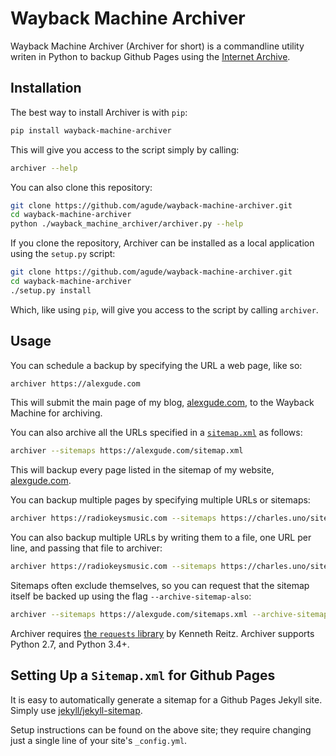 # Wayback Machine Archiver

Wayback Machine Archiver (Archiver for short) is a commandline utility writen
in Python to backup Github Pages using the [Internet Archive][ia].

[ia]: https://archive.org/

## Installation

The best way to install Archiver is with `pip`:

```bash
pip install wayback-machine-archiver
```

This will give you access to the script simply by calling:

```bash
archiver --help
```

You can also clone this repository:

```bash
git clone https://github.com/agude/wayback-machine-archiver.git
cd wayback-machine-archiver
python ./wayback_machine_archiver/archiver.py --help
```

If you clone the repository, Archiver can be installed as a local application
using the `setup.py` script:

```bash
git clone https://github.com/agude/wayback-machine-archiver.git
cd wayback-machine-archiver
./setup.py install
```

Which, like using `pip`, will give you access to the script by calling
`archiver`.

## Usage

You can schedule a backup by specifying the URL a web page, like so:

```bash
archiver https://alexgude.com
```

This will submit the main page of my blog, [alexgude.com][ag], to the Wayback
Machine for archiving.

[ag]: https://alexgude.com

You can also archive all the URLs specified in a [`sitemap.xml`][sitemap] as
follows:

[sitemap]: https://en.wikipedia.org/wiki/Sitemaps

```bash
archiver --sitemaps https://alexgude.com/sitemap.xml
```

This will backup every page listed in the sitemap of my website, [alexgude.com][ag].

You can backup multiple pages by specifying multiple URLs or sitemaps:

```bash
archiver https://radiokeysmusic.com --sitemaps https://charles.uno/sitemap.xml https://alexgude.com/sitemaps.xml
```

You can also backup multiple URLs by writing them to a file, one URL per line,
and passing that file to archiver:

```bash
archiver https://radiokeysmusic.com --sitemaps https://charles.uno/sitemap.xml https://alexgude.com/sitemaps.xml
```

Sitemaps often exclude themselves, so you can request that the sitemap itself
be backed up using the flag `--archive-sitemap-also`:

```bash
archiver --sitemaps https://alexgude.com/sitemaps.xml --archive-sitemap-also
```

Archiver requires [the `requests` library][requests] by Kenneth Reitz.
Archiver supports Python 2.7, and Python 3.4+.

[requests]: https://github.com/kennethreitz/requests

## Setting Up a `Sitemap.xml` for Github Pages

It is easy to automatically generate a sitemap for a Github Pages Jekyll site.
Simply use [jekyll/jekyll-sitemap][jsm].

Setup instructions can be found on the above site; they require changing just
a single line of your site's `_config.yml`.

[jsm]: https://github.com/jekyll/jekyll-sitemap
